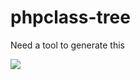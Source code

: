 phpclass-tree
=============


Need a tool to generate this

![](https://s3-ap-southeast-2.amazonaws.com/uploads-au.hipchat.com/36134/251462/WZkOdH7L1XttyX2/d8-entity-11-638.jpg)
